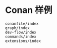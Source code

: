 # Conan 样例

```{toctree}
conanfile/index
graph/index
dev-flow/index
commands/index
extensions/index
```
